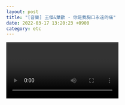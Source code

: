 ```yaml
---
layout: post
title: "[音樂] 王傑&葉歡 - 你是我胸口永遠的痛"
date: 2022-03-17 13:20:23 +0900
category: etc
---
```


<div class="video-container">
    <video id="player" class="video-js vjs-default-skin vjs-big-play-centered" data-json="/public/json/etc/王傑&葉歡 - 你是我胸口永遠的痛.json"></video>
</div>
